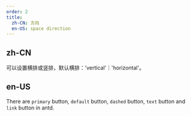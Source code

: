 ```yaml
---
order: 2
title:
  zh-CN: 方向
  en-US: space direction
---
```


## zh-CN

可以设置横排或竖排，默认横排：'vertical'｜'horizontal'。

## en-US

There are `primary` button, `default` button, `dashed` button, `text` button and `link` button in antd.

